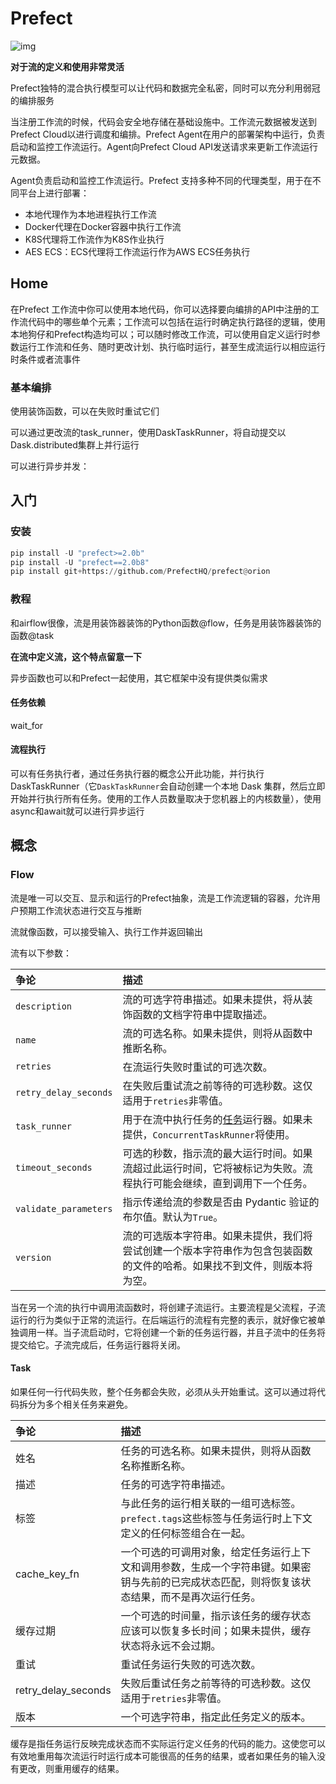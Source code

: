 # Prefect

![img](https://pic2.zhimg.com/80/v2-a7d3f09697e2ecabcbf19a70f1b972a5_1440w.jpg)

**对于流的定义和使用非常灵活**

Prefect独特的混合执行模型可以让代码和数据完全私密，同时可以充分利用弱冠的编排服务

当注册工作流的时候，代码会安全地存储在基础设施中。工作流元数据被发送到Prefect Cloud以进行调度和编排。Prefect Agent在用户的部署架构中运行，负责启动和监控工作流运行。Agent向Prefect Cloud API发送请求来更新工作流运行元数据。

Agent负责启动和监控工作流运行。Prefect 支持多种不同的代理类型，用于在不同平台上进行部署：

- 本地代理作为本地进程执行工作流
- Docker代理在Docker容器中执行工作流
- K8S代理将工作流作为K8S作业执行
- AES ECS：ECS代理将工作流运行作为AWS ECS任务执行

## Home

在Prefect 工作流中你可以使用本地代码，你可以选择要向编排的API中注册的工作流代码中的哪些单个元素；工作流可以包括在运行时确定执行路径的逻辑，使用本地狗仔和Prefect构造均可以；可以随时修改工作流，可以使用自定义运行时参数运行工作流和任务、随时更改计划、执行临时运行，甚至生成流运行以相应运行时条件或者流事件

### 基本编排

使用装饰函数，可以在失败时重试它们

可以通过更改流的task_runner，使用DaskTaskRunner，将自动提交以Dask.distributed集群上并行运行

可以进行异步并发：

## 入门

### 安装

```python
pip install -U "prefect>=2.0b"
pip install -U "prefect==2.0b8"
pip install git+https://github.com/PrefectHQ/prefect@orion
```

### 教程

和airflow很像，流是用装饰器装饰的Python函数@flow，任务是用装饰器装饰的函数@task

**在流中定义流，这个特点留意一下**

异步函数也可以和Prefect一起使用，其它框架中没有提供类似需求

#### 任务依赖

wait_for

#### 流程执行

可以有任务执行者，通过任务执行器的概念公开此功能，并行执行DaskTaskRunner（它`DaskTaskRunner`会自动创建一个本地 Dask 集群，然后立即开始并行执行所有任务。使用的工作人员数量取决于您机器上的内核数量），使用async和await就可以进行异步运行



## 概念

### Flow

流是唯一可以交互、显示和运行的Prefect抽象，流是工作流逻辑的容器，允许用户预期工作流状态进行交互与推断

流就像函数，可以接受输入、执行工作并返回输出

流有以下参数：

| 争论                  | 描述                                                         |
| :-------------------- | :----------------------------------------------------------- |
| `description`         | 流的可选字符串描述。如果未提供，将从装饰函数的文档字符串中提取描述。 |
| `name`                | 流的可选名称。如果未提供，则将从函数中推断名称。             |
| `retries`             | 在流运行失败时重试的可选次数。                               |
| `retry_delay_seconds` | 在失败后重试流之前等待的可选秒数。这仅适用于`retries`非零值。 |
| `task_runner`         | 用于在流中执行任务的[任务](https://orion-docs.prefect.io/concepts/task-runners/)运行器。如果未提供，`ConcurrentTaskRunner`将使用。 |
| `timeout_seconds`     | 可选的秒数，指示流的最大运行时间。如果流超过此运行时间，它将被标记为失败。流程执行可能会继续，直到调用下一个任务。 |
| `validate_parameters` | 指示传递给流的参数是否由 Pydantic 验证的布尔值。默认为`True`。 |
| `version`             | 流的可选版本字符串。如果未提供，我们将尝试创建一个版本字符串作为包含包装函数的文件的哈希。如果找不到文件，则版本将为空。 |

当在另一个流的执行中调用流函数时，将创建子流运行。主要流程是父流程，子流运行的行为类似于正常的流运行。在后端运行的流程有完整的表示，就好像它被单独调用一样。当子流启动时，它将创建一个新的任务运行器，并且子流中的任务将提交给它。子流完成后，任务运行器将关闭。

#### Task

如果任何一行代码失败，整个任务都会失败，必须从头开始重试。这可以通过将代码拆分为多个相关任务来避免。

| 争论                | 描述                                                         |
| :------------------ | :----------------------------------------------------------- |
| 姓名                | 任务的可选名称。如果未提供，则将从函数名称推断名称。         |
| 描述                | 任务的可选字符串描述。                                       |
| 标签                | 与此任务的运行相关联的一组可选标签。`prefect.tags`这些标签与任务运行时上下文定义的任何标签组合在一起。 |
| cache_key_fn        | 一个可选的可调用对象，给定任务运行上下文和调用参数，生成一个字符串键。如果密钥与先前的已完成状态匹配，则将恢复该状态结果，而不是再次运行任务。 |
| 缓存过期            | 一个可选的时间量，指示该任务的缓存状态应该可以恢复多长时间；如果未提供，缓存状态将永远不会过期。 |
| 重试                | 重试任务运行失败的可选次数。                                 |
| retry_delay_seconds | 失败后重试任务之前等待的可选秒数。这仅适用于`retries`非零值。 |
| 版本                | 一个可选字符串，指定此任务定义的版本。                       |

缓存是指任务运行反映完成状态而不实际运行定义任务的代码的能力。这使您可以有效地重用每次流运行时运行成本可能很高的任务的结果，或者如果任务的输入没有更改，则重用缓存的结果。